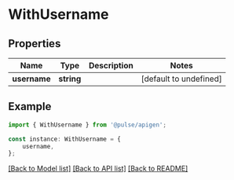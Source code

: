 # WithUsername


## Properties

Name | Type | Description | Notes
------------ | ------------- | ------------- | -------------
**username** | **string** |  | [default to undefined]

## Example

```typescript
import { WithUsername } from '@pulse/apigen';

const instance: WithUsername = {
    username,
};
```

[[Back to Model list]](../README.md#documentation-for-models) [[Back to API list]](../README.md#documentation-for-api-endpoints) [[Back to README]](../README.md)
